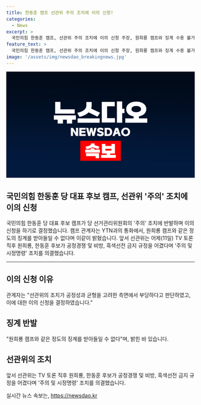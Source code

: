 ```yaml
---
title: 한동훈 캠프 선관위 주의 조치에 이의 신청!
categories:
  - News
excerpt: >
  국민의힘 한동훈 캠프, 선관위 주의 조치에 이의 신청 주장, 원희룡 캠프와 징계 수용 불가 선관위, TV 토론 후 주의 및 시정명령 조치 의결 - YTN
feature_text: >
  국민의힘 한동훈 캠프, 선관위 주의 조치에 이의 신청 주장, 원희룡 캠프와 징계 수용 불가 선관위, TV 토론 후 주의 및 시정명령 조치 의결 - YTN
image: '/assets/img/newsdao_breakingnews.jpg'
---
```


<p><img src="/assets/img/newsdao_breakingnews.jpg" alt="ranknews 속보" /></p>

<h2 data-ke-size="size26">국민의힘 한동훈 당 대표 후보 캠프, 선관위 '주의' 조치에 이의 신청</h2>

<p data-ke-size="size16">국민의힘 한동훈 당 대표 후보 캠프가 당 선거관리위원회의 '주의' 조치에 반발하며 이의 신청을 하기로 결정했습니다. 캠프 관계자는 YTN과의 통화에서, 원희룡 캠프와 같은 정도의 징계를 받아들일 수 없다며 이같이 밝혔습니다. 앞서 선관위는 어제(11일) TV 토론 직후 원희룡, 한동훈 후보가 공정경쟁 및 비방, 흑색선전 금지 규정을 어겼다며 '주의 및 시정명령' 조치를 의결했습니다.</p>

<hr>

<h2 data-ke-size="size26">이의 신청 이유</h2>

<p data-ke-size="size16">관계자는 "선관위의 조치가 공정성과 균형을 고려한 측면에서 부당하다고 판단하였고, 이에 대한 이의 신청을 결정하였습니다."</p>

<h2 data-ke-size="size26">징계 반발</h2>

<p data-ke-size="size16">"원희룡 캠프와 같은 정도의 징계를 받아들일 수 없다"며, 밝힌 바 있습니다.</p>

<h2 data-ke-size="size26">선관위의 조치</h2>

<p data-ke-size="size16">앞서 선관위는 TV 토론 직후 원희룡, 한동훈 후보가 공정경쟁 및 비방, 흑색선전 금지 규정을 어겼다며 '주의 및 시정명령' 조치를 의결했습니다.</p>
실시간 뉴스 속보는, <a href="https://newsdao.kr" rel="dofollow">https://newsdao.kr</a>


